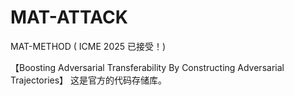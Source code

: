 # MAT-ATTACK
MAT-METHOD ( ICME 2025 已接受！)


【Boosting Adversarial Transferability By Constructing Adversarial Trajectories】 
这是官方的代码存储库。
